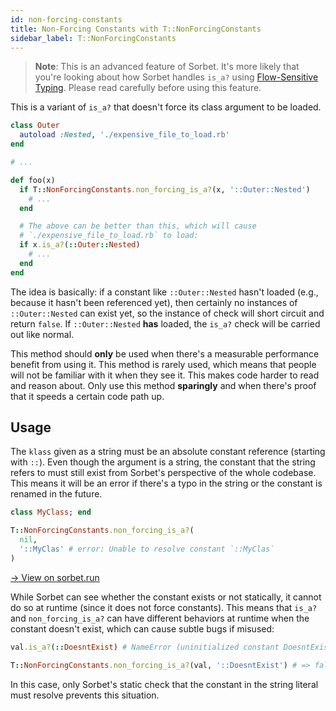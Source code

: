 ```yaml
---
id: non-forcing-constants
title: Non-Forcing Constants with T::NonForcingConstants
sidebar_label: T::NonForcingConstants
---
```


> **Note**: This is an advanced feature of Sorbet. It's more likely that you're
> looking about how Sorbet handles `is_a?` using
> [Flow-Sensitive Typing](flow-sensitive.md). Please read carefully before using
> this feature.

This is a variant of `is_a?` that doesn't force its class argument to be loaded.

```ruby
class Outer
  autoload :Nested, './expensive_file_to_load.rb'
end

# ...

def foo(x)
  if T::NonForcingConstants.non_forcing_is_a?(x, '::Outer::Nested')
    # ...
  end

  # The above can be better than this, which will cause
  # `./expensive_file_to_load.rb` to load:
  if x.is_a?(::Outer::Nested)
    # ...
  end
end
```

The idea is basically: if a constant like `::Outer::Nested` hasn't loaded (e.g.,
because it hasn't been referenced yet), then certainly no instances of
`::Outer::Nested` can exist yet, so the instance of check will short circuit and
return `false`. If `::Outer::Nested` **has** loaded, the `is_a?` check will be
carried out like normal.

This method should **only** be used when there's a measurable performance
benefit from using it. This method is rarely used, which means that people will
not be familiar with it when they see it. This makes code harder to read and
reason about. Only use this method **sparingly** and when there's proof that it
speeds a certain code path up.

## Usage

The `klass` given as a string must be an absolute constant reference (starting
with `::`). Even though the argument is a string, the constant that the string
refers to must still exist from Sorbet's perspective of the whole codebase. This
means it will be an error if there's a typo in the string or the constant is
renamed in the future.

```ruby
class MyClass; end

T::NonForcingConstants.non_forcing_is_a?(
  nil,
  '::MyClas' # error: Unable to resolve constant `::MyClas`
)
```

<a href="https://sorbet.run/#%23%20typed%3A%20true%0Aclass%20MyClass%3B%20end%0A%0AT%3A%3ANonForcingConstants.non_forcing_is_a%3F(%0A%20%20nil%2C%0A%20%20'%3A%3AMyClas'%20%23%20error%3A%20Unable%20to%20resolve%20constant%20%60%3A%3AMyClas%60%0A)">
  → View on sorbet.run
</a>

While Sorbet can see whether the constant exists or not statically, it cannot do
so at runtime (since it does not force constants). This means that `is_a?` and
`non_forcing_is_a?` can have different behaviors at runtime when the constant
doesn't exist, which can cause subtle bugs if misused:

```ruby
val.is_a?(::DoesntExist) # NameError (uninitialized constant DoesntExist)

T::NonForcingConstants.non_forcing_is_a?(val, '::DoesntExist') # => false
```

In this case, only Sorbet's static check that the constant in the string literal
must resolve prevents this situation.
